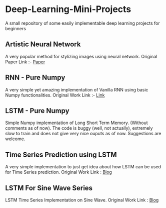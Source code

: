 # Deep-Learning-Mini-Projects
A small repository of some easily implementable deep learning projects for beginners

## Artistic Neural Network
A very popular method for stylizing images using neural network. Original Paper Link :- [Paper](https://www.google.co.in/url?sa=t&rct=j&q=&esrc=s&source=web&cd=1&cad=rja&uact=8&ved=0ahUKEwiC3NyOk_HYAhUlD8AKHbFEDPAQFggtMAA&url=https%3A%2F%2Farxiv.org%2Fabs%2F1508.06576&usg=AOvVaw2mXpPAY0nPx0tZeSbqkFyy)

## RNN - Pure Numpy
A very simple yet amazing implementation of Vanilla RNN using basic Numpy functionalities. Original Work Link :- [Link](https://gist.github.com/karpathy/d4dee566867f8291f086)

## LSTM - Pure Numpy 
Simple Numpy implementation of Long Short Term Memory. (Without comments as of now). The code is buggy (well, not actually), extremely slow to train and does not give very nice ouputs as of now. Suggestions are welcome.

## Time Series Prediction using LSTM
A very simple implementation to just get idea about how LSTM can be used for Time Series prediction. Original Work Link : [Blog](https://machinelearningmastery.com/time-series-forecasting-long-short-term-memory-network-python/)

## LSTM For Sine Wave Series
LSTM Time Series Implementation on Sine Wave. Original Work Link : [Blog](http://www.jakob-aungiers.com/articles/a/LSTM-Neural-Network-for-Time-Series-Prediction)

